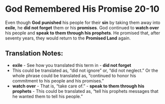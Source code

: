 God Remembered His Promise 20-10
==================================


Even though **God** **punished** his people for their **sin** by
taking them away into **exile**, he **did not forget** them or his
**promises**. God continued to **watch over** his people and **speak
to them through his prophets**. He promised that, after seventy years,
they would return to the **Promised Land** again.

Translation Notes:
------------------

-   **exile** - See how you translated this term in -   **did not forget**
- This could be translated as, “did not ignore”
    or, “did not neglect.” Or the whole phrase could be translated
    as, “continued to honor his commitment to his people and his
    promises.”
-   **watch over** - That is, “take care of.” -   **speak to them
through his prophets** - This could be translated
    as, “tell his prophets messages that he wanted them to tell his
    people.”

